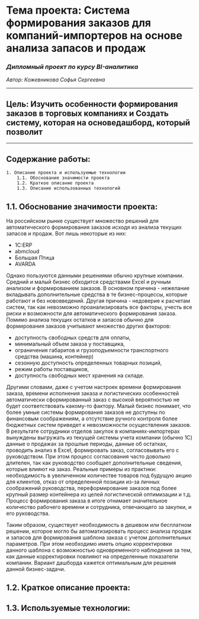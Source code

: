 # Тема проекта: Система формирования заказов для компаний-импортеров на основе анализа запасов и продаж
### *Дипломный проект по курсу BI-аналитика*
*Автор: Кожевникова Софья Сергеевна*

---
## Цель: Изучить особенности формирования заказов в торговых компаниях и Создать систему, которая на основедашборд, который позволит 
---
## Содержание работы:
    1. Описание проекта и используемые технологии
        1.1. Обоснование значимости проекта
        1.2. Краткое описание проекта
        1.3. Описание использованных технологий

## 1.1. Обоснование значимости проекта:
На российском рынке существует множество решений для автоматического формирования заказов исходя из анализа текущих запасов и продаж. Вот лишь некоторые из них:
- 1С:ERP
- abmcloud
- Большая Птица
- AVARDA

Однако пользуются данными решениями обычно крупные компании. Средний и малый бизнес обходится средствами Excel и ручным анализом и формированием заказов. В основном причина - нежелание вкладывать дополнительные средства в те бизнес-процессы, которые работают и без нововведений. Другая причина - недоверие к расчетам систем, так как невозможно проанализировать все факторы, учесть все риски и возможности для автоматического формирования заказа. Помимо анализа текущих остатков и запасов обычно для формирования заказов учитывают множество других факторов: 
- доступность свободных средств для оплаты,
- минимальный объем заказа у поставщика,
- ограничения габаритов и грузоподъемности транспортного средства (машина, контейнер)
- сезонную доступность определенных товарных позиций,
- режим работы поставщиков,
- доступность свободных мест хранения на складе.

Другими словами, даже с учетом настроек времени формирования заказа, времени исполнения заказа и логистических особенностей автоматически сформированный заказ с высокой вероятностью не будет соответствовать какому-то фактору. Малый бизнес понимает, что более умные системы формирования заказов не доступны по финансовым соображениям, а отсутствие ручного контроля более бюджетных систем приведет к невозможности осуществления заказов. В результате сотрудники отделов закупок в компаниях-импортерах вынуждены выгружать из текущей системы учета компании (обычно 1С) данные о продажах за прошлые периоды, данные об остатках, проводить анализ в Excel, формировать заказ, согласовывать его с руководством. При этом процесс согласования часто довольно длителен, так как руководство сообщает дополнительные сведения, которые влияют на заказ. Реальные примеры из практики: необходимость в увеличенном количестве товаров под будущую акцию для клиентов, отказ от определенной позиции из-за личных соображений руководства, переформирование заказов под более крупный размер контейнера из целей логистической оптимизации и т.д. Процесс формирования заказа в итоге отнимает значительное количество рабочего времени и сотрудника, отвечающего за закупки, и его руководства.

Таким образом, существует необходимость в дешевом или бесплатном решении, которое могло бы автоматизировать процесс анализа продаж и запасов для формирования шаблона заказа с учетом дополнительных параметров. При этом необходимо иметь опцию корректировки данного шаблона с возможностью одновременного наблюдения за тем, как данные корректировки повлияют на определенные показатели компании. Вариант дашборда кажется оптимальным для решения данной бизнес-задачи.

## 1.2. Краткое описание проекта:

## 1.3. Используемые технологии:




